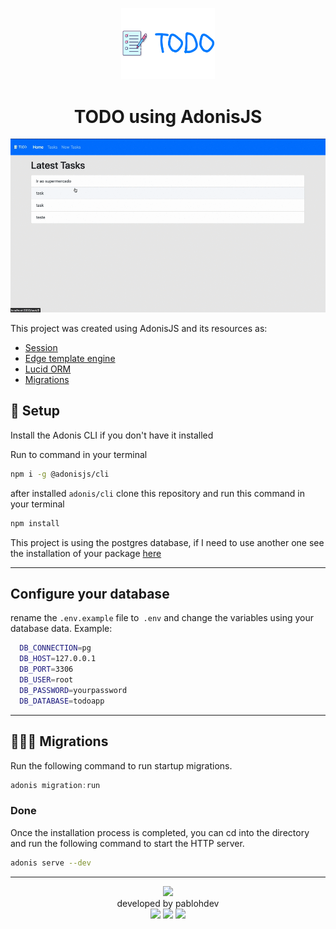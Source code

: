 <p align="center">
  <img src="./static/images/logo_todo.png" width="150px">
</p>


<h1 align='center'> TODO using AdonisJS </h1>

<p align="center">
  <img src="./static/images/animate_preview.gif">
</p>

This project was created using AdonisJS and its resources as:

- [Session](https://adonisjs.com/docs/4.1/sessions)             
- [Edge template engine](https://adonisjs.com/docs/4.1/views#_templating)
- [Lucid ORM](https://adonisjs.com/docs/4.1/lucid)            
- [Migrations](https://adonisjs.com/docs/4.1/migrations)          

## :rocket: Setup

Install the Adonis CLI if you don't have it installed

Run to command in your terminal
```bash
npm i -g @adonisjs/cli
```

after installed `adonis/cli` clone this repository and run this command in your terminal 

```bash
npm install
```

This project is using the postgres database, if I need to use another one see the installation of your package [here](https://adonisjs.com/docs/4.0/database#_supported_databases)

---
## Configure your database

rename the `.env.example` file to` .env` and change the variables using your database data. Example:

```bash 
  DB_CONNECTION=pg
  DB_HOST=127.0.0.1
  DB_PORT=3306
  DB_USER=root
  DB_PASSWORD=yourpassword
  DB_DATABASE=todoapp
```



---
## 👨🏻‍💻 Migrations

Run the following command to run startup migrations.

```js
adonis migration:run
```

### Done
  Once the installation process is completed, you can cd into the directory and run the following command to start the HTTP server.

```bash 
adonis serve --dev
``` 
---
<p align="center">
 <img  src="https://ik.imagekit.io/pablohdev/logo1_ocG6-KDxk.png" width="150px"/> <br>
 developed by pablohdev <br>
 <img  src="https://img.shields.io/github/followers/pablohdev?label=Follow&style=social"> 

 <img  src="https://img.shields.io/twitter/follow/pablohdev?label=Follow&style=social">
 
 <img  src="https://img.shields.io/static/v1?label=Linkedin&message=Follow&color=blue&link=https://www.linkedin.com/in/pablohdev/">
</p>


